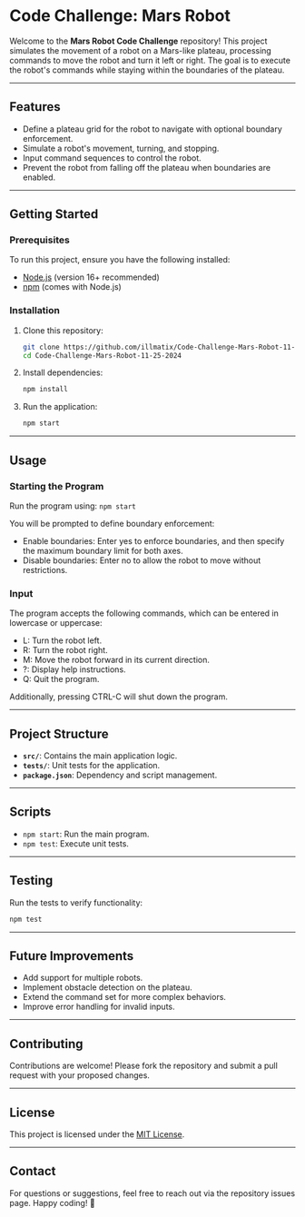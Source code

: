 # Code Challenge: Mars Robot

Welcome to the **Mars Robot Code Challenge** repository! This project simulates the movement of a robot on a Mars-like plateau, processing commands to move the robot and turn it left or right. The goal is to execute the robot's commands while staying within the boundaries of the plateau.

---

## Features
- Define a plateau grid for the robot to navigate with optional boundary enforcement.
- Simulate a robot's movement, turning, and stopping.
- Input command sequences to control the robot.
- Prevent the robot from falling off the plateau when boundaries are enabled.

---

## Getting Started

### Prerequisites
To run this project, ensure you have the following installed:
- [Node.js](https://nodejs.org/) (version 16+ recommended)
- [npm](https://www.npmjs.com/) (comes with Node.js)

### Installation
1. Clone this repository:
   ```bash
   git clone https://github.com/illmatix/Code-Challenge-Mars-Robot-11-25-2024.git
   cd Code-Challenge-Mars-Robot-11-25-2024
   ```

2. Install dependencies:
   ```bash
   npm install
   ```

3. Run the application:
   ```bash
   npm start
   ```

---

## Usage

### Starting the Program
Run the program using: 
`npm start` 

You will be prompted to define boundary enforcement:

- Enable boundaries: Enter yes to enforce boundaries, and then specify the maximum boundary limit for both axes.
- Disable boundaries: Enter no to allow the robot to move without restrictions.

### Input
The program accepts the following commands, which can be entered in lowercase or uppercase:

* L: Turn the robot left.
* R: Turn the robot right.
* M: Move the robot forward in its current direction.
* ?: Display help instructions.
* Q: Quit the program.

Additionally, pressing CTRL-C will shut down the program.

---

## Project Structure
- **`src/`**: Contains the main application logic.
- **`tests/`**: Unit tests for the application.
- **`package.json`**: Dependency and script management.

---

## Scripts
- `npm start`: Run the main program.
- `npm test`: Execute unit tests.

---

## Testing
Run the tests to verify functionality:
```bash
npm test
```

---

## Future Improvements
- Add support for multiple robots.
- Implement obstacle detection on the plateau.
- Extend the command set for more complex behaviors.
- Improve error handling for invalid inputs.

---

## Contributing
Contributions are welcome! Please fork the repository and submit a pull request with your proposed changes.

---

## License
This project is licensed under the [MIT License](LICENSE).

---

## Contact
For questions or suggestions, feel free to reach out via the repository issues page. Happy coding! 🚀
